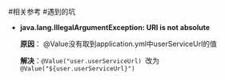 #相关参考
#遇到的坑
- **java.lang.IllegalArgumentException: URI is not absolute** 

    **原因**： @Value没有取到application.yml中userServiceUrl的值
    
    **解决**：`@Value("user.userServiceUrl) `改为 `@Value("${user.userServiceUrl}") `
